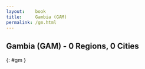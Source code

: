 ```yaml
---
layout:    book
title:     Gambia (GAM)
permalink: /gm.html
---
```


## Gambia (GAM) - 0 Regions, 0 Cities
{: #gm }






 
